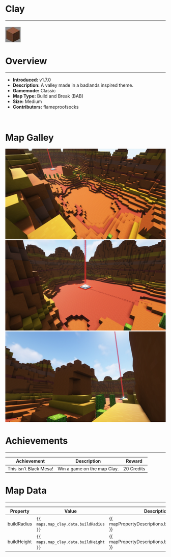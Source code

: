 <!-- replace _map_ with the actual map name -->
<!-- change gamemode type for the Map data description  -->
# Clay

***

#### ![clayicon](../assets/maps/clay/clay-icon.jpg)

# Overview
***
- **Introduced:** v1.7.0
- **Description:** A valley made in a badlands inspired theme.
- **Gamemode:** Classic
- **Map Type:** Build and Break (BAB)
- **Size:** Medium
- **Contributors:** flameproofsocks

<br />  

# Map Galley
![Clay - Middle](../assets/maps/clay/clay-middle.jpg '')
![Clay - Beacon](../assets/maps/clay/clay-beacon.jpg '')
![Clay - Tower](../assets/maps/clay/clay-tower.jpg '')

# Achievements
***

| Achievement | Description | Reward |
| ----- | ----- | ------ |
| This isn't Black Mesa! | Win a game on the map Clay. | 20 Credits |



# Map Data
***

| Property | Value | Description |
| ----------- | ----------- | ------ |
| buildRadius |`{{ maps.map_clay.data.buildRadius }}`| {{ mapPropertyDescriptions.buildRadius.classic }} |
| buildHeight |`{{ maps.map_clay.data.buildHeight }}`| {{ mapPropertyDescriptions.buildHeight.classic }} |